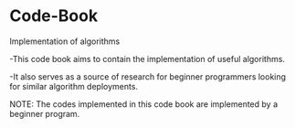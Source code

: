 # Code-Book
Implementation of algorithms

-This code book aims to contain the implementation of useful algorithms. 

-It also serves as a source of research for beginner programmers looking for similar algorithm deployments.

NOTE: The codes implemented in this code book are implemented by a beginner program.
